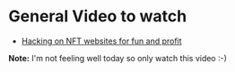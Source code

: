 # General Video to watch

- [ Hacking on NFT websites for fun and profit ](https://youtu.be/25O6pX6qQY0)

**Note:** I'm not feeling well today so only watch this video :-)
